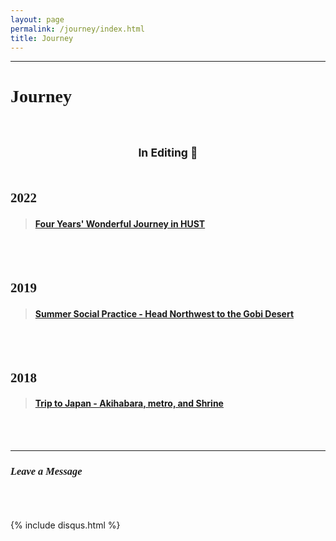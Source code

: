 ```yaml
---
layout: page
permalink: /journey/index.html
title: Journey
---
```


--------------------------------------------------------------------

<!--
<style>
html,body {
     width: 100%;
     height: 100%;
     margin: 0;
     padding: 0;
}

body {
    min-width: 1024px;
    min-height: 600px;
    user-select: text; /* Don't select the text while dragging the page with the mouse */
}

#main {
    width: 100%;
    height: 100%;
}
</style>
-->

# <font face="Verdana">Journey</font><br/>&nbsp;

## <small><center>In Editing &#128062;</center><br/></small>

## <font face="Verdana">2022</font><br/>

> #### [Four Years' Wonderful Journey in HUST](https://lizhekai.com/JourneyHust)

<br/>&nbsp;

## <font face="Verdana">2019</font><br/>

> #### [Summer Social Practice - Head Northwest to the Gobi Desert](https://lizhekai.com/JourneySocialpractice)

<br/>&nbsp;

## <font face="Verdana">2018</font><br/>

> #### [Trip to Japan -  Akihabara, metro, and Shrine](https://lizhekai.com/JourneyJapan)

<br/>&nbsp;


---------------------------------------------------------------

### *<font face="Verdana">Leave a Message</font>*<br/>&nbsp;

<br>

{% include disqus.html %} 

<br>

<br/>&nbsp;

